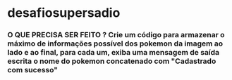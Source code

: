 # desafiosupersadio
### O QUE PRECISA SER FEITO ?  Crie um código para armazenar o máximo de informações possível dos pokemon da imagem ao lado e ao final, para cada um, exiba uma mensagem de saída escrita o nome do pokemon concatenado com "Cadastrado com sucesso"
